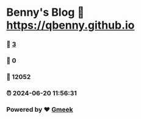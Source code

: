 # Benny's Blog :link: https://qbenny.github.io 
### :page_facing_up: [3](https://qbenny.github.io/tag.html) 
### :speech_balloon: 0 
### :hibiscus: 12052 
### :alarm_clock: 2024-06-20 11:56:31 
### Powered by :heart: [Gmeek](https://github.com/Meekdai/Gmeek)
